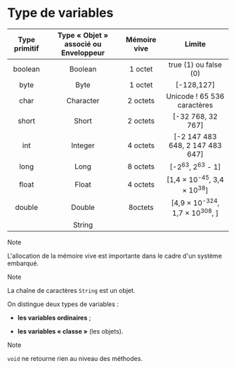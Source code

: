 # Type de variables

| Type primitif | Type « Objet » associé ou Enveloppeur | Mémoire vive | Limite |
| :-: | :-: | :-: |:-: |
| boolean | Boolean | 1 octet | true (1) ou false (0) |
| byte | Byte | 1 octet | [-128,127] |
| char | Character | 2 octets | Unicode ! 65 536 caractères |
| short | Short | 2 octets | [-32 768, 32 767] |
| int | Integer | 4 octets | [-2 147 483 648, 2 147 483 647] |
| long | Long | 8 octets | [-2<sup>63</sup>, 2<sup>63</sup> - 1] |
| float | Float | 4 octets | [1,4 × 10<sup>-45</sup>, 3,4 × 10<sup>38</sup>] |
| double | Double | 8octets | [4,9 × 10<sup>-324</sup>, 1,7 × 10<sup>308</sup>, ] |
|  | String |  |  |

> [!NOTE]
> L'allocation de la mémoire vive est importante dans le cadre d'un système embarqué.

> [!NOTE]
> La chaîne de caractères `String` est un objet.

On distingue deux types de variables :

- **les variables ordinaires** ;

- **les variables « classe »** (les objets).

> [!NOTE]
> `void` ne retourne rien au niveau des méthodes.
